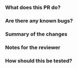 ### What does this PR do?


### Are there any known bugs?


### Summary of the changes


### Notes for the reviewer


### How should this be tested?


